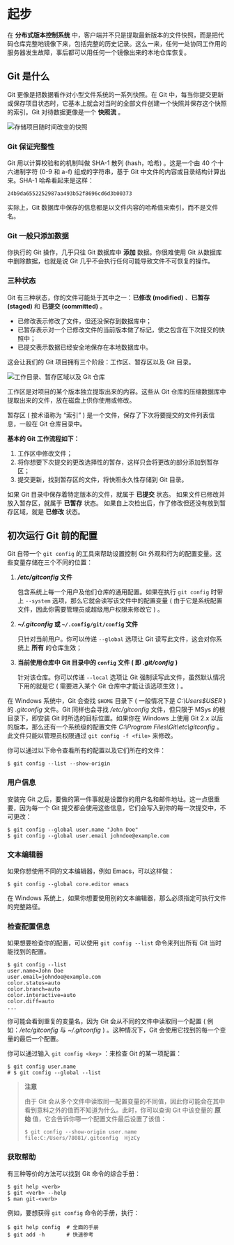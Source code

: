 # 起步

在 **分布式版本控制系统** 中，客户端并不只是提取最新版本的文件快照，而是把代码仓库完整地镜像下来，包括完整的历史记录。这么一来，任何一处协同工作用的服务器发生故障，事后都可以用任何一个镜像出来的本地仓库恢复。

## Git 是什么

Git 更像是把数据看作对小型文件系统的一系列快照。在 Git 中，每当你提交更新或保存项目状态时，它基本上就会对当时的全部文件创建一个快照并保存这个快照的索引。Git 对待数据更像是一个 **快照流** 。

![存储项目随时间改变的快照](https://git-scm.com/book/en/v2/images/snapshots.png)

### Git 保证完整性

Git 用以计算校验和的机制叫做 SHA-1 散列 (hash，哈希) 。这是一个由 40 个十六进制字符 (0-9 和 a-f) 组成的字符串，基于 Git 中文件的内容或目录结构计算出来。SHA-1 哈希看起来是这样：

```shell
24b9da6552252987aa493b52f8696cd6d3b00373
```

实际上，Git 数据库中保存的信息都是以文件内容的哈希值来索引，而不是文件名。

### Git 一般只添加数据

你执行的 Git 操作，几乎只往 Git 数据库中 **添加** 数据。你很难使用 Git 从数据库中删除数据，也就是说 Git 几乎不会执行任何可能导致文件不可恢复的操作。

### 三种状态

Git 有三种状态，你的文件可能处于其中之一：**已修改 (modified)** 、**已暂存 (staged)** 和 **已提交 (committed)** 。

- 已修改表示修改了文件，但还没保存到数据库中；
- 已暂存表示对一个已修改文件的当前版本做了标记，使之包含在下次提交的快照中；
- 已提交表示数据已经安全地保存在本地数据库中。

这会让我们的 Git 项目拥有三个阶段：工作区、暂存区以及 Git 目录。

![工作目录、暂存区域以及 Git 仓库](https://git-scm.com/book/en/v2/images/areas.png)

工作区是对项目的某个版本独立提取出来的内容。这些从 Git 仓库的压缩数据库中提取出来的文件，放在磁盘上供你使用或修改。

暂存区 ( 按术语称为 “索引” ) 是一个文件，保存了下次将要提交的文件列表信息，一般在 Git 仓库目录中。

**基本的 Git 工作流程如下：**

1. 工作区中修改文件；
2. 将你想要下次提交的更改选择性的暂存，这样只会将更改的部分添加到暂存区；
3. 提交更新，找到暂存区的文件，将快照永久性存储到 Git 目录。

如果 Git 目录中保存着特定版本的文件，就属于 **已提交** 状态。 如果文件已修改并放入暂存区，就属于 **已暂存** 状态。 如果自上次检出后，作了修改但还没有放到暂存区域，就是 **已修改** 状态。

## 初次运行 Git 前的配置

Git 自带一个 `git config` 的工具来帮助设置控制 Git 外观和行为的配置变量。这些变量存储在三个不同的位置：

1. ***/etc/gitconfig* 文件**

   包含系统上每一个用户及他们仓库的通用配置。如果在执行 `git config` 时带上 `--system` 选项，那么它就会读写该文件中的配置变量 ( 由于它是系统配置文件，因此你需要管理员或超级用户权限来修改它 ) 。

2. ***~/.gitconfig* 或 `~/.config/git/config` 文件**

   只针对当前用户。你可以传递 `--global` 选项让 Git 读写此文件，这会对你系统上 **所有** 的仓库生效；

3. **当前使用仓库中 Git 目录中的 `config` 文件 ( 即 *.git/config* )**

   针对该仓库。你可以传递 `--local` 选项让 Git 强制读写此文件，虽然默认情况下用的就是它 ( 需要进入某个 Git 仓库中才能让该选项生效 ) 。

在 Windows 系统中，Git 会查找 `$HOME` 目录下 ( 一般情况下是 *C:\Users\$USER* ) 的 *.gitconfig* 文件。Git 同样也会寻找 */etc/gitconfig* 文件，但只限于 MSys 的根目录下，即安装 Git 时所选的目标位置。如果你在 Windows 上使用 Git 2.x 以后的版本，那么还有一个系统级的配置文件 *C:\Program Files\Git\etc\gitconfig* 。此文件只能以管理员权限通过 `git config -f <file>` 来修改。

你可以通过以下命令查看所有的配置以及它们所在的文件：

```shell
$ git config --list --show-origin
```

### 用户信息

安装完 Git 之后，要做的第一件事就是设置你的用户名和邮件地址。这一点很重要，因为每一个 Git 提交都会使用这些信息，它们会写入到你的每一次提交中，不可更改：

```shell
$ git config --global user.name "John Doe"
$ git config --global user.email johndoe@example.com
```

### 文本编辑器

如果你想使用不同的文本编辑器，例如 Emacs，可以这样做：

```shell
$ git config --global core.editor emacs
```

在 Windows 系统上，如果你想要使用别的文本编辑器，那么必须指定可执行文件的完整路径。

### 检查配置信息

如果想要检查你的配置，可以使用 `git config --list` 命令来列出所有 Git 当时能找到的配置。

```shell
$ git config --list
user.name=John Doe
user.email=johndoe@example.com
color.status=auto
color.branch=auto
color.interactive=auto
color.diff=auto
...
```

你可能会看到重复的变量名，因为 Git 会从不同的文件中读取同一个配置 ( 例如：*/etc/gitconfig* 与 *~/.gitconfig* ) 。这种情况下，Git 会使用它找到的每一个变量的最后一个配置。

你可以通过输入 `git config <key>` ：来检查 Git 的某一项配置：

```shell
$ git config user.name
# $ git config --global --list
```

> **注意**
>
> 由于 Git 会从多个文件中读取同一配置变量的不同值，因此你可能会在其中看到意料之外的值而不知道为什么。此时，你可以查询 Git 中该变量的 **原始** 值，它会告诉你哪一个配置文件最后设置了该值：
>
> ```shell
> $ git config --show-origin user.name
> file:C:/Users/78081/.gitconfig  HjzCy
> ```

### 获取帮助

有三种等价的方法可以找到 Git 命令的综合手册：

```shell
$ git help <verb>
$ git <verb> --help
$ man git-<verb>
```

例如，要想获得 `git config` 命令的手册，执行：

```shell
$ git help config  # 全面的手册
$ git add -h  	   # 快速参考
```

